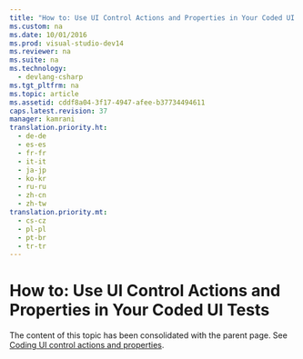 ```yaml
---
title: "How to: Use UI Control Actions and Properties in Your Coded UI Tests"
ms.custom: na
ms.date: 10/01/2016
ms.prod: visual-studio-dev14
ms.reviewer: na
ms.suite: na
ms.technology: 
  - devlang-csharp
ms.tgt_pltfrm: na
ms.topic: article
ms.assetid: cddf8a04-3f17-4947-afee-b37734494611
caps.latest.revision: 37
manager: kamrani
translation.priority.ht: 
  - de-de
  - es-es
  - fr-fr
  - it-it
  - ja-jp
  - ko-kr
  - ru-ru
  - zh-cn
  - zh-tw
translation.priority.mt: 
  - cs-cz
  - pl-pl
  - pt-br
  - tr-tr
---
```

# How to: Use UI Control Actions and Properties in Your Coded UI Tests
The content of this topic has been consolidated with the parent page. See [Coding UI control actions and properties](../VS_IDE/Use-UI-Automation-To-Test-Your-Code.md#actions).